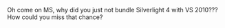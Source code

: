 <!--
id: 517835571
link: http://kevinisom.info/post/517835571/oh-come-on-ms-why-did-you-just-not-bundle
slug: oh-come-on-ms-why-did-you-just-not-bundle
date: Tue Apr 13 2010 20:24:36 GMT+1200 (NZST)
raw: {"blog_name":"kevinisom","id":517835571,"post_url":"http://kevinisom.info/post/517835571/oh-come-on-ms-why-did-you-just-not-bundle","slug":"oh-come-on-ms-why-did-you-just-not-bundle","type":"text","date":"2010-04-13 08:24:36 GMT","timestamp":1271147076,"state":"published","format":"html","reblog_key":"7Q5wbG9E","tags":[],"short_url":"http://tmblr.co/Zw68YyUtOip","highlighted":[],"feed_item":"http://twitter.com/kev_nz/statuses/12092853112","from_feed_id":"650289","note_count":0,"title":null,"body":"<p>Oh come on MS, why did you just not bundle Silverlight 4 with VS 2010??? How could you miss that chance?</p>"}
publish: 2010-04-013
tags: 
title: null
-->


Oh come on MS, why did you just not bundle Silverlight 4 with VS 2010???
How could you miss that chance?


